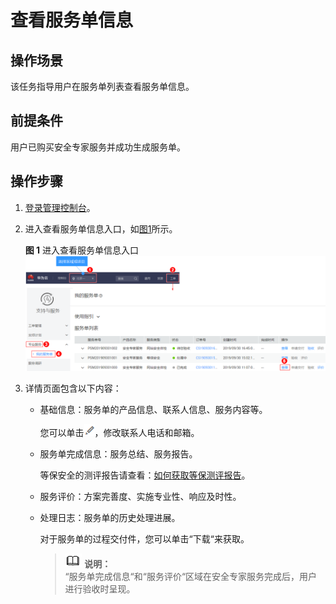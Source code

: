 # 查看服务单信息<a name="ses_01_0021"></a>

## 操作场景<a name="section6530676516634"></a>

该任务指导用户在服务单列表查看服务单信息。

## 前提条件<a name="section6205788316731"></a>

用户已购买安全专家服务并成功生成服务单。

## 操作步骤<a name="section4980422016839"></a>

1.  [登录管理控制台](https://console.huaweicloud.com)。
2.  进入查看服务单信息入口，如[图1](#zh-cn_topic_0120428366_fig17532142516127)所示。

    **图 1**  进入查看服务单信息入口<a name="zh-cn_topic_0120428366_fig17532142516127"></a>  
    ![](figures/进入查看服务单信息入口.png "进入查看服务单信息入口")

3.  详情页面包含以下内容：
    -   基础信息：服务单的产品信息、联系人信息、服务内容等。

        您可以单击![](figures/icon-编辑图标.png)，修改联系人电话和邮箱。

    -   服务单完成信息：服务总结、服务报告。

        等保安全的测评报告请查看：[如何获取等保测评报告](https://support.huaweicloud.com/ses_faq/ses_01_0069.html)。

    -   服务评价：方案完善度、实施专业性、响应及时性。
    -   处理日志：服务单的历史处理进展。

        对于服务单的过程交付件，您可以单击“下载“来获取。

        >![](public_sys-resources/icon-note.gif) **说明：**   
        >“服务单完成信息“和“服务评价“区域在安全专家服务完成后，用户进行验收时呈现。  



